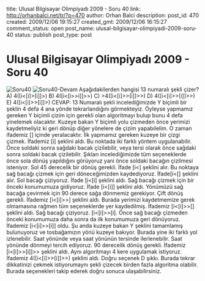 title: Ulusal Bilgisayar Olimpiyadı 2009 - Soru 40
link: http://orhanbalci.net/tr/?p=470
author: Orhan Balci
description: 
post_id: 470
created: 2009/12/06 19:15:27
created_gmt: 2009/12/06 16:15:27
comment_status: open
post_name: ulusal-bilgisayar-olimpiyadi-2009-soru-40
status: publish
post_type: post

# Ulusal Bilgisayar Olimpiyadı 2009 - Soru 40

![Soru40](/wp-content/uploads/Soru40-300x237.png) ![Soru40-Devam](http://orhanbalci.net/tr/wp-content/uploads/Soru40-Devam-300x285.png) Aşağıdakilerden hangisi 13 numaralı şekli çizer? A) 4([i<[i]>[i]]>) B) 4([i<[i>>i]]>>) C) >4([i<[i]>>[i]]>>) D) 4([i<[i]>>[i]]>>) E) 4([i<[i]>>[i]]>) CEVAP: 13 Numaralı şekli incelediğimizde Y biçimli bir şeklin 4 defa 4 ana yönde tekrarlandığını görmekteyiz. Öyleyse yapmamız gereken Y biçimli çizim için gerekli olan algoritmayı bulup bunu 4 defa yinelemek olacaktır. Kuzeye bakan Y biçimli yolu çizmeden önce yerimizi kaydetmeliyiz ki geri dönüp diğer yönelere de çizim yapabilelim. O zaman ifademiz [] içinde yeralacaktır. İlk yapmamız gereken kuzeye bir çizgi çizmek. İfademiz [i] şeklini aldı. Bu noktada iki farklı yöntem uygulanabilir. Önce soldaki sonra sağdaki bacak çizilebilir, veya tersi olarak önce sağdaki sonra soldaki bacak çizilebilir. Şıkları incelediğimizde tüm seçeneklerde önce sola dönüş yapıldığını görüyoruz yani önce soldaki bacağın çizilmesi isteniyor. Sol 45 derecelik bir dönüş gerekli. İfade [i<] şeklini alır. Bu noktaya sağ bacağı çizmek için geri döneceğimizden kaydediyoruz. İfade[i<[] şeklini alır. Sol bacağı çiziyoruz. İfade [i<[i] şeklini aldı. Sağ bacağı çizmek için bir önceki konumumuza gidiyoruz. İfade [i<[i]] şeklini aldı. Yönümüzü sağ bacağa çevirmek için 90 derece sağa dönmemiz gerekiyor. Çift dönüş gerekli. İfademiz [i<[i]>>] şeklini aldı. Burada yerimizi kaydetmemize gerek olmamasına rağmen tüm seçeneklerde yer kaydedilmiş. İfademiz [i<[i]>>[] şeklini aldı. Sağ bacağı çiziyoruz. [i<[i]>>[i]. Önce sağ bacağı çizmeden önceki konumumuza daha sonra da ilk konumumuza geri dönüyoruz. İfademiz [i<[i]>>[i]] oldu. Şu anda kuzeye bakan Y şeklini tamamlamış bulunuyoruz ve tosbağamızın yönü kuzeye bakıyor. Burada yine iki farklı yol izlenebilir. Saat yönünde veya saat yönünün tersinde ilerlenebilir. Saat yönünde dönmeyi tercih ediyoruz. 90 derecelik dönüş gerekli. İfademiz [i<[i]>>[i]]>> şeklini aldı. Aynı algoritmayı 4 kere uygulamak istiyoruz. İfademiz 4([i<[i]>>[i]]>>) şeklini aldı. Doğru seçenek D şıkkı. Burada tekrar dikkatinizi çekmek istiyorumaynı şekli çizecek birden fazla algoritma olabilir. Burada seçenekleri takip ederek doğru sonuca ulaşabilirsiniz.